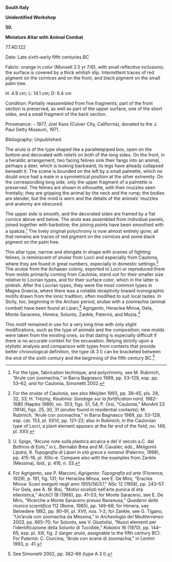 **South Italy**

**Unidentified Workshop**

**50.**

**Miniature Altar with Animal Combat**

77.AD.122

<span class="smcaps">Date:</span> Late sixth<span
class="smcaps">–</span>early fifth centuries BC

<span class="smcaps">Fabric</span>: orange in color
(Munsell 2.5 yr 7/6), with small reflective inclusions; the surface is
covered by a thick whitish slip. Intermittent traces of red pigment on
the cornices and on the front, and black pigment on the small palm tree.

H: 4.9 cm; L: 14.1 cm; D: 6.4 cm

<span class="smcaps">Condition:</span> Partially
reassembled from five fragments; part of the front section is preserved,
as well as part of the upper surface, one of the short sides, and a
small fragment of the back section.

<span class="smcaps">Provenance</span>: – 1977, Joel
Kass (Culver City, California), donated to the J. Paul Getty Museum,
1971.

<span class="smcaps">Bibliography:</span> Unpublished.

The *arula* is of the type shaped like a parallelepiped box, open on the
bottom and decorated with reliefs on both of the long sides. On the
front, in a heraldic arrangement, two facing felines sink their fangs
into an animal, perhaps a deer, which is looking backward; its legs have
already collapsed beneath it. The scene is bounded on the left by a
small palmette, which no doubt once had a mate in a symmetrical position
at the other extremity. On the corresponding long side, only the upper
fragment of a palmette is preserved. The felines are shown in
silhouette, with their muzzles seen frontally; they are gripping the
animal by the neck and the rump; the bodies are slender, but the mold is
worn and the details of the animals’ muzzles and anatomy are obscured.

The upper side is smooth, and the decorated sides are framed by a flat
cornice above and below. The *arula* was assembled from individual
panels, joined together with barbotine; the joining points have been
smoothed with a spatula.[^1] The lively original polychromy is now
almost entirely gone; all that remains are traces of red pigment on the
cornices and some black pigment on the palm tree.

This altar type, narrow and elongate in shape with scenes of fighting
felines, is reminiscent of *arulae* from Locri and especially from
Caulonia, where they are found in great numbers, especially in domestic
settings.[^2] The *arulae* from the Achaean colony, exported to Locri or
reproduced there from molds primarily coming from Caulonia, stand out
for their smaller size relative to Locrian types, and for their surface
color, which in the latter is pinkish. After the Locrian types, they
were the most common types in Magna Graecia, where there was a notable
receptivity toward iconographic motifs drawn from the Ionic tradition,
often modified to suit local tastes. In Sicily, too, beginning in the
Archaic period, *arulae* with a zoomachia (animal combat) have been
found at Lipari,[^3] Agrigento, Heraclea Minoa, Gela, Monte Saraceno,
Himera, Solunto, Zankle, Paternò, and Mozia.[^4]

This motif remained in use for a very long time with only slight
modifications, such as the type of animals and the composition; new
molds were taken from the existing ones, so that dating is especially
difficult if there is no accurate context for the excavation. Relying
strictly upon a stylistic analysis and comparison with types from
contexts that provide better chronological definition, the type (A 3 I)
can be bracketed between the end of the sixth century and the beginning
of the fifth century <span
class="smcaps">BC.</span>[^5]

[^1]: For the type, fabrication technique, and polychromy, see M.
    Rubinich, “Arule con zoomachia,” in <span
    class="smcaps">Barra Bagnasco 1989</span>, pp.
    53–129, esp. pp. 53–62, and for Caulonia, <span
    class="smcaps">Simonetti</span> 2002.

[^2]: For the *arulae* of Caulonia, see also <span
    class="smcaps">Meijden</span> 1993, pp. 38–45,
    pls. 28, 32, 33; H. Tréziny, *Kaulonia: Sondage sur la fortification
    nord, 1982–1985* (Naples 1989), no. 353, figs. 51, 54; P. Orsi,
    “Caulonia,” *MonAnt* 23 (1914), figs. 25, 30, 31 (*arulae* found in
    residential contexts); M. Rubinich, “Arule con zoomachia,” in <span
    class="smcaps">Barra Bagnasco 1989</span>, pp.
    53–129, esp. cat. 153, pl. XXVI, pp. 121–22; also in Rubinich, in
    the Caulonian type of Locri, a plant element appears at the far end
    of the field, no. 149, pl. XXV.

[^3]: U. Spigo, “Alcune note sulla plastica arcaica e del V secolo a.C.
    dal Bothros di Eolo,” in L. Bernabò Brea and M. Cavalier, eds.,
    *Meligunìs Lipára*, 9. *Topografia di Lipari in età greca e romana*
    (Palermo, 1998), pp. 415–16, pl. XIIIc–e. Compare also with the
    examples from Zankle (Messina), ibid., p. 416, n. 33.

[^4]: For Agrigento, see P. Marconi, *Agrigento: Topografia ed arte*
    (Florence, 1929), p. 191, fig. 131; for Heraclea Minoa, see E. De
    Miro, “Eraclea Minoa: Scavi eseguiti negli anni 1955/56/57,” *NSc*
    12 (1958), pp. 243–57. For Gela, see A. M. Bisi, “Motivi sicelioti
    nell’arte punica di età ellenistica,” *ArchCl* 18 (1966), pp. 41–53;
    for Monte Saraceno, see E. De Miro, “Ricerche a Monte Saraceno
    presso Ravanusa,” *Quaderni della ricerca scientifica* 112 (Rome,
    1985), pp. 149–66; for Himera, see <span
    class="smcaps">Belvedere</span> 1982, pp. 90–91,
    pl. XVII, nos. 1–2; for Zankle, see G. Tigano, “Un’arula con
    zoomachia da Messina,” in *<span
    class="smcaps">Archeologia del
    Mediterraneo</span>* 2003, pp. 665–70; for Solunto, see V.
    Giustolisi, “Nuovi elementi per l’identificazione della Solunto di
    Tucidide,” *Kokalos* 16 (1970), pp. 144–65, esp. pl. XIII, fig. 2
    (larger *arula*, assignable to the fifth century <span
    class="smcaps">BC</span>). For Paternò: C.
    Ciurcina, “Arule con scene di zoomachia,” in <span
    class="smcaps">Lentini</span> 1993, p. 41.

[^5]: See <span class="smcaps">Simonetti</span> 2002,
    pp. 362–66 (type A 3 I).
